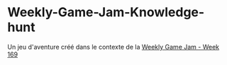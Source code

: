 # Weekly-Game-Jam-Knowledge-hunt
Un jeu d'aventure créé dans le contexte de la [Weekly Game Jam - Week 169](http://www.weeklygamejam.com/)
